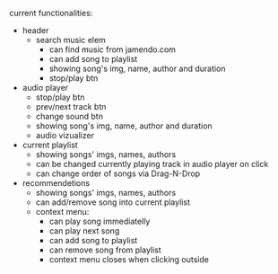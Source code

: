 current functionalities:

- header
  - search music elem
    - can find music from jamendo.com
    - can add song to playlist
    - showing song's img, name, author and duration
    - stop/play btn
- audio player
  - stop/play btn
  - prev/next track btn
  - change sound btn
  - showing song's img, name, author and duration
  - audio vizualizer
- current playlist
  - showing songs' imgs, names, authors
  - can be changed currently playing track in audio player on click
  - can change order of songs via Drag-N-Drop
- recommendetions
  - showing songs' imgs, names, authors
  - can add/remove song into current playlist
  - context menu:
    - can play song immediatelly
    - can play next song
    - can add song to playlist
    - can remove song from playlist
    - context menu closes when clicking outside
